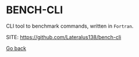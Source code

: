 # BENCH-CLI
 
 CLI tool to benchmark commands, written in `Fortran`.
 
 SITE: https://github.com/Lateralus138/bench-cli

 [Go back](https://portable-linux-apps.github.io/apps.html)
